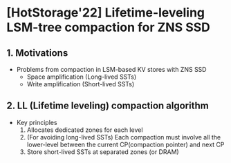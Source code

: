 # [HotStorage'22] Lifetime-leveling LSM-tree compaction for ZNS SSD

## 1. Motivations

* Problems from compaction in LSM-based KV stores with ZNS SSD
  * Space amplification (Long-lived SSTs)
  * Write amplification (Short-lived SSTs)


## 2. LL (Lifetime leveling) compaction algorithm

* Key principles
  1. Allocates dedicated zones for each level
  2. (For avoiding long-lived SSTs) Each compaction must involve all the lower-level between the current CP(compaction pointer) and next CP
  3. Store short-lived SSTs at separated zones (or DRAM)
  